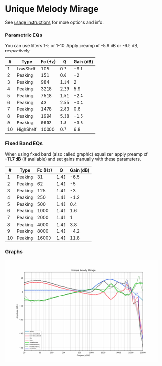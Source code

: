 # Unique Melody Mirage
See [usage instructions](https://github.com/jaakkopasanen/AutoEq#usage) for more options and info.

### Parametric EQs
You can use filters 1-5 or 1-10. Apply preamp of -5.9 dB or -6.9 dB, respectively.

|   # | Type      |   Fc (Hz) |    Q |   Gain (dB) |
|-----|-----------|-----------|------|-------------|
|   1 | LowShelf  |       105 | 0.7  |        -6.1 |
|   2 | Peaking   |       151 | 0.6  |        -2   |
|   3 | Peaking   |       984 | 1.14 |         2   |
|   4 | Peaking   |      3218 | 2.29 |         5.9 |
|   5 | Peaking   |      7518 | 1.51 |        -2.4 |
|   6 | Peaking   |        43 | 2.55 |        -0.4 |
|   7 | Peaking   |      1478 | 2.83 |         0.6 |
|   8 | Peaking   |      1994 | 5.38 |        -1.5 |
|   9 | Peaking   |      9952 | 1.8  |        -3.3 |
|  10 | HighShelf |     10000 | 0.7  |         6.8 |

### Fixed Band EQs
When using fixed band (also called graphic) equalizer, apply preamp of **-11.7 dB** (if available) and set gains manually with these parameters.

|   # | Type    |   Fc (Hz) |    Q |   Gain (dB) |
|-----|---------|-----------|------|-------------|
|   1 | Peaking |        31 | 1.41 |        -6.5 |
|   2 | Peaking |        62 | 1.41 |        -5   |
|   3 | Peaking |       125 | 1.41 |        -3   |
|   4 | Peaking |       250 | 1.41 |        -1.2 |
|   5 | Peaking |       500 | 1.41 |         0.4 |
|   6 | Peaking |      1000 | 1.41 |         1.6 |
|   7 | Peaking |      2000 | 1.41 |         1   |
|   8 | Peaking |      4000 | 1.41 |         3.8 |
|   9 | Peaking |      8000 | 1.41 |        -4.2 |
|  10 | Peaking |     16000 | 1.41 |        11.8 |

### Graphs
![](./Unique%20Melody%20Mirage.png)
